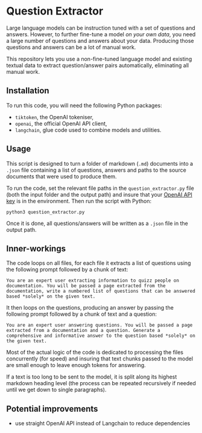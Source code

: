 # Question Extractor

Large language models can be instruction tuned with a set of questions and answers.
However, to further fine-tune a model *on your own data*, you need a large number of questions and answers about your data.
Producing those questions and answers can be a lot of manual work.

This repository lets you use a non-fine-tuned language model and existing textual data to extract question/answer pairs automatically, eliminating all manual work.

## Installation

To run this code, you will need the following Python packages:

* `tiktoken`, the OpenAI tokeniser,
* `openai`, the official OpenAI API client,
* `langchain`, glue code used to combine models and utilities.

## Usage

This script is designed to turn a folder of markdown (`.md`) documents into a `.json` file containing a list of questions, answers and paths to the source documents that were used to produce them.

To run the code, set the relevant file paths in the `question_extractor.py` file (both the input folder and the output path) and insure that your [OpenAI API key](https://platform.openai.com/account/api-keys) is in the environment.
Then run the script with Python:

```
python3 question_extractor.py
```

Once it is done, all questions/answers will be written as a `.json` file in the output path.

## Inner-workings

The code loops on all files, for each file it extracts a list of questions using the following prompt followed by a chunk of text:

```
You are an expert user extracting information to quizz people on documentation. You will be passed a page extracted from the documentation, write a numbered list of questions that can be answered based *solely* on the given text.
```

It then loops on the questions, producing an answer by passing the following prompt followed by a chunk of text and a question:

```
You are an expert user answering questions. You will be passed a page extracted from a documentation and a question. Generate a comprehensive and informative answer to the question based *solely* on the given text.
```

Most of the actual logic of the code is dedicated to processing the files concurrently (for speed) and insuring that text chunks passed to the model are small enough to leave enough tokens for answering.

If a text is too long to be sent to the model, it is split along its highest markdown heading level (the process can be repeated recursively if needed until we get down to single paragraphs).

## Potential improvements

- use straight OpenAI API instead of Langchain to reduce dependencies